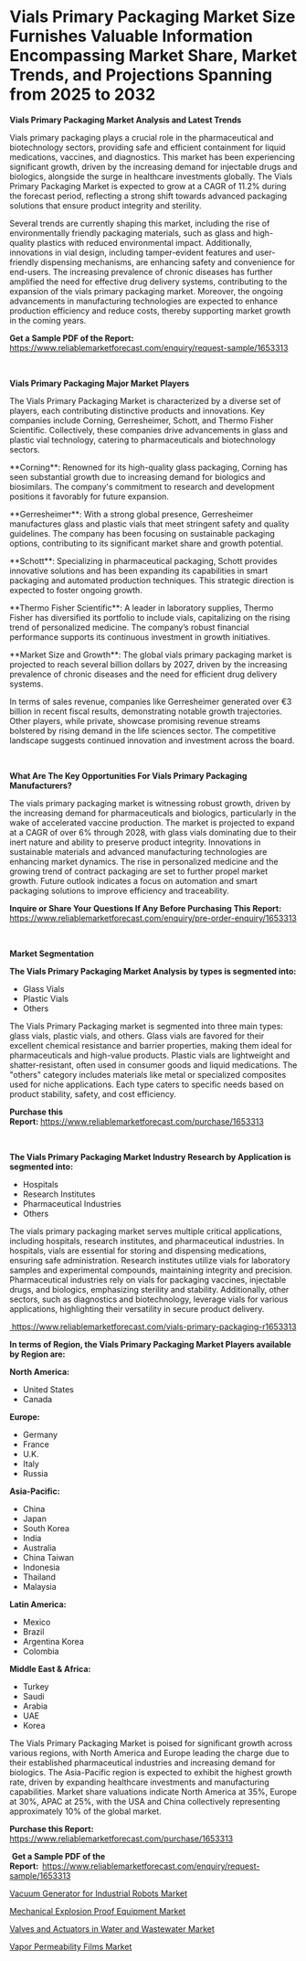 <p><h1>Vials Primary Packaging Market Size Furnishes Valuable Information Encompassing Market Share, Market Trends, and Projections Spanning from 2025 to 2032</h1></p><p><strong>Vials Primary Packaging Market Analysis and Latest Trends</strong></p>
<p><p>Vials primary packaging plays a crucial role in the pharmaceutical and biotechnology sectors, providing safe and efficient containment for liquid medications, vaccines, and diagnostics. This market has been experiencing significant growth, driven by the increasing demand for injectable drugs and biologics, alongside the surge in healthcare investments globally. The Vials Primary Packaging Market is expected to grow at a CAGR of 11.2% during the forecast period, reflecting a strong shift towards advanced packaging solutions that ensure product integrity and sterility.</p><p>Several trends are currently shaping this market, including the rise of environmentally friendly packaging materials, such as glass and high-quality plastics with reduced environmental impact. Additionally, innovations in vial design, including tamper-evident features and user-friendly dispensing mechanisms, are enhancing safety and convenience for end-users. The increasing prevalence of chronic diseases has further amplified the need for effective drug delivery systems, contributing to the expansion of the vials primary packaging market. Moreover, the ongoing advancements in manufacturing technologies are expected to enhance production efficiency and reduce costs, thereby supporting market growth in the coming years.</p></p>
<p><strong>Get a Sample PDF of the Report:&nbsp;</strong> <a href="https://www.reliablemarketforecast.com/enquiry/request-sample/1653313?utm_campaign=1080&utm_medium=2&utm_source=Github&utm_content=ia&utm_term=08032025&utm_id=vials-primary-packaging">https://www.reliablemarketforecast.com/enquiry/request-sample/1653313</a></p>
<p>&nbsp;</p>
<p><strong>Vials Primary Packaging Major Market Players</strong></p>
<p><p>The Vials Primary Packaging Market is characterized by a diverse set of players, each contributing distinctive products and innovations. Key companies include Corning, Gerresheimer, Schott, and Thermo Fisher Scientific. Collectively, these companies drive advancements in glass and plastic vial technology, catering to pharmaceuticals and biotechnology sectors.</p><p>**Corning**: Renowned for its high-quality glass packaging, Corning has seen substantial growth due to increasing demand for biologics and biosimilars. The company's commitment to research and development positions it favorably for future expansion.</p><p>**Gerresheimer**: With a strong global presence, Gerresheimer manufactures glass and plastic vials that meet stringent safety and quality guidelines. The company has been focusing on sustainable packaging options, contributing to its significant market share and growth potential.</p><p>**Schott**: Specializing in pharmaceutical packaging, Schott provides innovative solutions and has been expanding its capabilities in smart packaging and automated production techniques. This strategic direction is expected to foster ongoing growth.</p><p>**Thermo Fisher Scientific**: A leader in laboratory supplies, Thermo Fisher has diversified its portfolio to include vials, capitalizing on the rising trend of personalized medicine. The company’s robust financial performance supports its continuous investment in growth initiatives.</p><p>**Market Size and Growth**: The global vials primary packaging market is projected to reach several billion dollars by 2027, driven by the increasing prevalence of chronic diseases and the need for efficient drug delivery systems. </p><p>In terms of sales revenue, companies like Gerresheimer generated over €3 billion in recent fiscal results, demonstrating notable growth trajectories. Other players, while private, showcase promising revenue streams bolstered by rising demand in the life sciences sector. The competitive landscape suggests continued innovation and investment across the board.</p></p>
<p>&nbsp;</p>
<p><strong>What Are The Key Opportunities For Vials Primary Packaging Manufacturers?</strong></p>
<p><p>The vials primary packaging market is witnessing robust growth, driven by the increasing demand for pharmaceuticals and biologics, particularly in the wake of accelerated vaccine production. The market is projected to expand at a CAGR of over 6% through 2028, with glass vials dominating due to their inert nature and ability to preserve product integrity. Innovations in sustainable materials and advanced manufacturing technologies are enhancing market dynamics. The rise in personalized medicine and the growing trend of contract packaging are set to further propel market growth. Future outlook indicates a focus on automation and smart packaging solutions to improve efficiency and traceability.</p></p>
<p><strong>Inquire or Share Your Questions If Any Before Purchasing This Report:</strong> <a href="https://www.reliablemarketforecast.com/enquiry/pre-order-enquiry/1653313?utm_campaign=1080&utm_medium=2&utm_source=Github&utm_content=ia&utm_term=08032025&utm_id=vials-primary-packaging">https://www.reliablemarketforecast.com/enquiry/pre-order-enquiry/1653313</a></p>
<p>&nbsp;</p>
<p><strong>Market Segmentation</strong></p>
<p><strong>The Vials Primary Packaging Market Analysis by types is segmented into:</strong></p>
<p><ul><li>Glass Vials</li><li>Plastic Vials</li><li>Others</li></ul></p>
<p><p>The Vials Primary Packaging market is segmented into three main types: glass vials, plastic vials, and others. Glass vials are favored for their excellent chemical resistance and barrier properties, making them ideal for pharmaceuticals and high-value products. Plastic vials are lightweight and shatter-resistant, often used in consumer goods and liquid medications. The "others" category includes materials like metal or specialized composites used for niche applications. Each type caters to specific needs based on product stability, safety, and cost efficiency.</p></p>
<p><strong>Purchase this Report:&nbsp;</strong><a href="https://www.reliablemarketforecast.com/purchase/1653313?utm_campaign=1080&utm_medium=2&utm_source=Github&utm_content=ia&utm_term=08032025&utm_id=vials-primary-packaging">https://www.reliablemarketforecast.com/purchase/1653313</a></p>
<p>&nbsp;</p>
<p><strong>The Vials Primary Packaging Market Industry Research by Application is segmented into:</strong></p>
<p><ul><li>Hospitals</li><li>Research Institutes</li><li>Pharmaceutical Industries</li><li>Others</li></ul></p>
<p><p>The vials primary packaging market serves multiple critical applications, including hospitals, research institutes, and pharmaceutical industries. In hospitals, vials are essential for storing and dispensing medications, ensuring safe administration. Research institutes utilize vials for laboratory samples and experimental compounds, maintaining integrity and precision. Pharmaceutical industries rely on vials for packaging vaccines, injectable drugs, and biologics, emphasizing sterility and stability. Additionally, other sectors, such as diagnostics and biotechnology, leverage vials for various applications, highlighting their versatility in secure product delivery.</p></p>
<p><a href="https://www.reliablemarketforecast.com/vials-primary-packaging-r1653313?utm_campaign=1080&utm_medium=2&utm_source=Github&utm_content=ia&utm_term=08032025&utm_id=vials-primary-packaging">&nbsp;https://www.reliablemarketforecast.com/vials-primary-packaging-r1653313</a></p>
<p><strong>In terms of Region, the Vials Primary Packaging Market Players available by Region are:</strong></p>
<p>
    <p> <strong> North America: </strong>
        <ul>
            <li>United States</li>
            <li>Canada</li>
        </ul>
        </p> 
    <p> <strong> Europe: </strong>
        <ul>
            <li>Germany</li>
            <li>France</li>
            <li>U.K.</li>
            <li>Italy</li>
            <li>Russia</li>
        </ul>
        </p> 
    <p> <strong> Asia-Pacific: </strong>
        <ul>
            <li>China</li>
            <li>Japan</li>
            <li>South Korea</li>
            <li>India</li>
            <li>Australia</li>
            <li>China Taiwan</li>
            <li>Indonesia</li>
            <li>Thailand</li>
            <li>Malaysia</li>
        </ul>
        </p> 
    <p> <strong> Latin America: </strong>
        <ul>
            <li>Mexico</li>
            <li>Brazil</li>
            <li>Argentina Korea</li>
            <li>Colombia</li>
        </ul>
        </p> 
    <p> <strong> Middle East & Africa: </strong>
        <ul>
            <li>Turkey</li>
            <li>Saudi</li>
            <li>Arabia</li>
            <li>UAE</li>
            <li>Korea</li>
        </ul>
    </p>
    </p>
<p><p>The Vials Primary Packaging Market is poised for significant growth across various regions, with North America and Europe leading the charge due to their established pharmaceutical industries and increasing demand for biologics. The Asia-Pacific region is expected to exhibit the highest growth rate, driven by expanding healthcare investments and manufacturing capabilities. Market share valuations indicate North America at 35%, Europe at 30%, APAC at 25%, with the USA and China collectively representing approximately 10% of the global market.</p></p>
<p><strong>Purchase this Report: </strong><a href="https://www.reliablemarketforecast.com/purchase/1653313?utm_campaign=1080&utm_medium=2&utm_source=Github&utm_content=ia&utm_term=08032025&utm_id=vials-primary-packaging">https://www.reliablemarketforecast.com/purchase/1653313</a></p>
<p>&nbsp;<strong>Get a Sample PDF of the Report:&nbsp;&nbsp;</strong><a href="https://www.reliablemarketforecast.com/enquiry/request-sample/1653313?utm_campaign=1080&utm_medium=2&utm_source=Github&utm_content=ia&utm_term=08032025&utm_id=vials-primary-packaging">https://www.reliablemarketforecast.com/enquiry/request-sample/1653313</a></p>
<p><strong></strong></p>
<p><p><a href="https://github.com/saqafidrahea/Market-Research-Report-List-1/blob/main/vacuum-generator-for-industrial-robots-market.md?utm_campaign=1080&utm_medium=2&utm_source=Github&utm_content=ia&utm_term=08032025&utm_id=vials-primary-packaging">Vacuum Generator for Industrial Robots Market</a></p><p><a href="https://github.com/afghatakito29/Market-Research-Report-List-1/blob/main/mechanical-explosion-proof-equipment-market.md?utm_campaign=1080&utm_medium=2&utm_source=Github&utm_content=ia&utm_term=08032025&utm_id=vials-primary-packaging">Mechanical Explosion Proof Equipment Market</a></p><p><a href="https://github.com/atawanyeze/Market-Research-Report-List-1/blob/main/valves-and-actuators-in-water-and-wastewater-market.md?utm_campaign=1080&utm_medium=2&utm_source=Github&utm_content=ia&utm_term=08032025&utm_id=vials-primary-packaging">Valves and Actuators in Water and Wastewater Market</a></p><p><a href="https://github.com/gdfhhhj/Market-Research-Report-List-7/blob/main/vapor-permeability-films-market.md?utm_campaign=1080&utm_medium=2&utm_source=Github&utm_content=ia&utm_term=08032025&utm_id=vials-primary-packaging">Vapor Permeability Films Market</a></p></p>